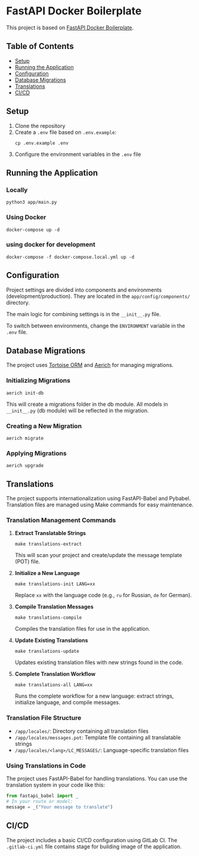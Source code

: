 # FastAPI Docker Boilerplate

This project is based on [FastAPI Docker Boilerplate](https://github.com/Afaneor/fastapi-docker-boilerplate).

## Table of Contents

- [Setup](#setup)
- [Running the Application](#running-the-application)
- [Configuration](#configuration)
- [Database Migrations](#database-migrations)
- [Translations](#translations)
- [CI/CD](#cicd)

## Setup

1. Clone the repository
2. Create a `.env` file based on `.env.example`:
   ```
   cp .env.example .env
   ```
3. Configure the environment variables in the `.env` file

## Running the Application

### Locally

```shell
python3 app/main.py
```

### Using Docker

```shell
docker-compose up -d
```

### using docker for development

```shell
docker-compose -f docker-compose.local.yml up -d
```

## Configuration

Project settings are divided into components and environments (development/production). They are located in the `app/config/components/` directory.

The main logic for combining settings is in the `__init__.py` file.

To switch between environments, change the `ENVIRONMENT` variable in the `.env` file.

## Database Migrations

The project uses [Tortoise ORM](https://github.com/tortoise/tortoise-orm) and [Aerich](https://github.com/tortoise/aerich) for managing migrations.

### Initializing Migrations

```shell
aerich init-db
```

This will create a migrations folder in the db module. All models in `__init__.py` (db module) will be reflected in the migration.

### Creating a New Migration

```shell
aerich migrate
```

### Applying Migrations

```shell
aerich upgrade
```

## Translations

The project supports internationalization using FastAPI-Babel and Pybabel. Translation files are managed using Make commands for easy maintenance.

### Translation Management Commands

1. **Extract Translatable Strings**
   ```shell
   make translations-extract
   ```
   This will scan your project and create/update the message template (POT) file.

2. **Initialize a New Language**
   ```shell
   make translations-init LANG=xx
   ```
   Replace `xx` with the language code (e.g., `ru` for Russian, `de` for German).

3. **Compile Translation Messages**
   ```shell
   make translations-compile
   ```
   Compiles the translation files for use in the application.

4. **Update Existing Translations**
   ```shell
   make translations-update
   ```
   Updates existing translation files with new strings found in the code.

5. **Complete Translation Workflow**
   ```shell
   make translations-all LANG=xx
   ```
   Runs the complete workflow for a new language: extract strings, initialize language, and compile messages.

### Translation File Structure
- `/app/locales/`: Directory containing all translation files
- `/app/locales/messages.pot`: Template file containing all translatable strings
- `/app/locales/<lang>/LC_MESSAGES/`: Language-specific translation files

### Using Translations in Code
The project uses FastAPI-Babel for handling translations. You can use the translation system in your code like this:

```python
from fastapi_babel import _
# In your route or model:
message = _("Your message to translate")
```

## CI/CD

The project includes a basic CI/CD configuration using GitLab CI. The `.gitlab-ci.yml` file contains stage for building image of the application.